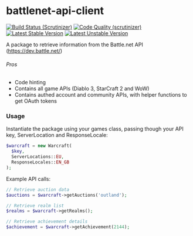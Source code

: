 battlenet-api-client
====================

[![Build Status (Scrutinizer)](https://scrutinizer-ci.com/g/Jleagle/battlenet-api-client/badges/build.png)](https://scrutinizer-ci.com/g/Jleagle/battlenet-api-client)
[![Code Quality (scrutinizer)](https://scrutinizer-ci.com/g/Jleagle/battlenet-api-client/badges/quality-score.png)](https://scrutinizer-ci.com/g/Jleagle/battlenet-api-client)
[![Latest Stable Version](https://poser.pugx.org/Jleagle/battlenet-api-client/v/stable.png)](https://packagist.org/packages/Jleagle/battlenet-api-client)
[![Latest Unstable Version](https://poser.pugx.org/Jleagle/battlenet-api-client/v/unstable.png)](https://packagist.org/packages/Jleagle/battlenet-api-client)

A package to retrieve information from the Battle.net API (https://dev.battle.net/)

###### Pros
- Code hinting
- Contains all game APIs (Diablo 3, StarCraft 2 and WoW)
- Contains authed account and community APIs, with helper functions to get OAuth tokens

### Usage

Instantiate the package using your games class, passing though your API key, ServerLocation and ResponseLocale:

```php
$warcraft = new Warcraft(
  $key,
  ServerLocations::EU,
  ResponseLocales::EN_GB
);
```

Example API calls:

```php
// Retrieve auction data
$auctions = $warcraft->getAuctions('outland');

// Retrieve realm list
$realms = $warcraft->getRealms();

// Retrieve achievement details
$achievement = $warcraft->getAchievement(2144);
```
